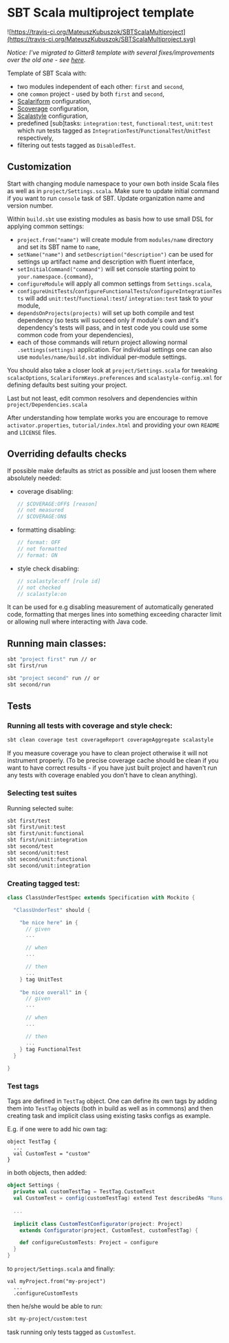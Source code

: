 # SBT Scala multiproject template

![https://travis-ci.org/MateuszKubuszok/SBTScalaMultiproject](https://travis-ci.org/MateuszKubuszok/SBTScalaMultiproject.svg)

*Notice: I've migrated to Gitter8 template with several fixes/improvements over the old one - see [here](https://github.com/MateuszKubuszok/SBTScalaMultiproject2.g8).*

Template of SBT Scala with:

 * two modules independent of each other: `first` and `second`,
 * one `common` project - used by both `first` and `second`,
 * [Scalariform](https://github.com/scala-ide/scalariform) configuration,
 * [Scoverage](https://github.com/scoverage/sbt-scoverage) configuration,
 * [Scalastyle](http://www.scalastyle.org/) configuration,
 * predefined [sub]tasks: `integration:test`, `functional:test`, `unit:test` which run tests tagged as
   `IntegrationTest`/`FunctionalTest`/`UnitTest` respectively,
 * filtering out tests tagged as `DisabledTest`.

## Customization

Start with changing module namespace to your own both inside Scala files as well as in `project/Settings.scala`. Make
sure to update initial command if you want to run `console` task of SBT. Update organization name and version number.

Within `build.sbt` use existing modules as basis how to use small DSL for applying common settings:

 * `project.from("name")` will create module from `modules/name` directory and set its SBT name to `name`,
 * `setName("name")` and `setDescription("description")` can be used for settings up artifact name and description with
   fluent interface,
 * `setInitialCommand("command")` will set console starting point to `your.namespace.{command}`,
 * `configureModule` will apply all common settings from `Settings.scala`,
 * `configureUnitTests`/`configureFunctionalTests`/`configureIntegrationTests` will add `unit:test`/`functional:test`/
   `integration:test` task to your module,
 * `dependsOnProjects(projects)` will set up both compile and test dependency (so tests will succeed only if module's
    own and it's dependency's tests will pass, and in test code you could use some common code from your dependencies),
 * each of those commands will return project allowing normal `.settings(settings)` application. For individual settings
   one can also use `modules/name/build.sbt` individual per-module settings.

You should also take a closer look at `project/Settings.scala` for tweaking `scalacOptions`,
`ScalariformKeys.preferences` and `scalastyle-config.xml` for defining defaults best suiting your project.

Last but not least, edit common resolvers and dependencies within `project/Dependencies.scala`

After understanding how template works you are encourage to remove `activator.properties`, `tutorial/index.html` and
providing your own `README` and `LICENSE` files.

## Overriding defaults checks

If possible make defaults as strict as possible and just loosen them where absolutely needed:

 * coverage disabling:

   ```scala
   // $COVERAGE:OFF$ [reason]
   // not measured 
   // $COVERAGE:ON$
   ```
 * formatting disabling:

   ```scala
   // format: OFF
   // not formatted
   // format: ON
   ```
 * style check disabling:

   ```scala
   // scalastyle:off [rule id]
   // not checked
   // scalastyle:on
   ```

It can be used for e.g disabling measurement of automatically generated code, formatting that merges lines into
something exceeding character limit or allowing null where interacting with Java code.

## Running main classes:

```bash
sbt "project first" run // or
sbt first/run

sbt "project second" run // or
sbt second/run
```

## Tests

### Running all tests with coverage and style check:

```bash
sbt clean coverage test coverageReport coverageAggregate scalastyle
```

If you measure coverage you have to clean project otherwise it will not instrument properly. (To be precise coverage
cache should be clean if you want to have correct results - if you have just built project and haven't run any tests
with coverage enabled you don't have to clean anything).

### Selecting test suites

Running selected suite:

```bash
sbt first/test
sbt first/unit:test
sbt first/unit:functional
sbt first/unit:integration
sbt second/test
sbt second/unit:test
sbt second/unit:functional
sbt second/unit:integration
```

### Creating tagged test:

```scala
class ClassUnderTestSpec extends Specification with Mockito {

  "ClassUnderTest" should {

    "be nice here" in {
      // given
      ...

      // when
      ...

      // then
      ...
    } tag UnitTest
    
    "be nice overall" in {
      // given
      ...

      // when
      ...

      // then
      ...
    } tag FunctionalTest
  }
  
}
```

### Test tags

Tags are defined in `TestTag` object. One can define its own tags by adding them into `TestTag` objects (both in build
as well as in commons) and then creating task and implicit class using existing tasks configs as example.

E.g. if one were to add hic own tag:

```
object TestTag {
  ...
  val CustomTest = "custom"
}
```

in both objects, then added:

```scala
object Settings {
  private val customTestTag = TestTag.CustomTest
  val CustomTest = config(customTestTag) extend Test describedAs "Runs only custom tests"
  
  ...
  
  implicit class CustomTestConfigurator(project: Project)
    extends Configurator(project, CustomTest, customTestTag) {

    def configureCustomTests: Project = configure
  }
}
```

to `project/Settings.scala` and finally:

```
val myProject.from("my-project")
  ...
  .configureCustomTests
```

then he/she would be able to run:

```bash
sbt my-project/custom:test
```

task running only tests tagged as `CustomTest`.
